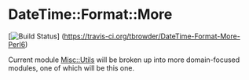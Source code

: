 # DateTime::Format::More

[![Build Status](https://travis-ci.org/tbrowder/DateTime-Format-More-Perl6.svg?branch=master)]
  (https://travis-ci.org/tbrowder/DateTime-Format-More-Perl6)

Current module
[Misc::Utils](https://github/com/tbrowder/Misc-Utils-Perl6) will be
broken up into more domain-focused modules, one of which will be this
one.
